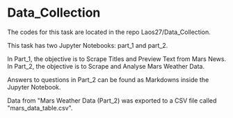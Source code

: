 # Data_Collection
The codes for this task are located in the repo Laos27/Data_Collection.

This task has two Jupyter Notebooks: part_1 and part_2.

In Part_1, the objective is to Scrape Titles and Preview Text from Mars News.
In Part_2, the objective is to Scrape and Analyse Mars Weather Data.

Answers to questions in Part_2 can be found as Markdowns inside the Jupyter Notebook.

Data from "Mars Weather Data (Part_2) was exported to a CSV file called "mars_data_table.csv".
